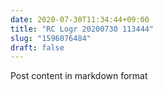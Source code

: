 ```yaml
---
date: 2020-07-30T11:34:44+09:00
title: "RC Logr 20200730 113444"
slug: "1596076484"
draft: false
---
```


Post content in markdown format

